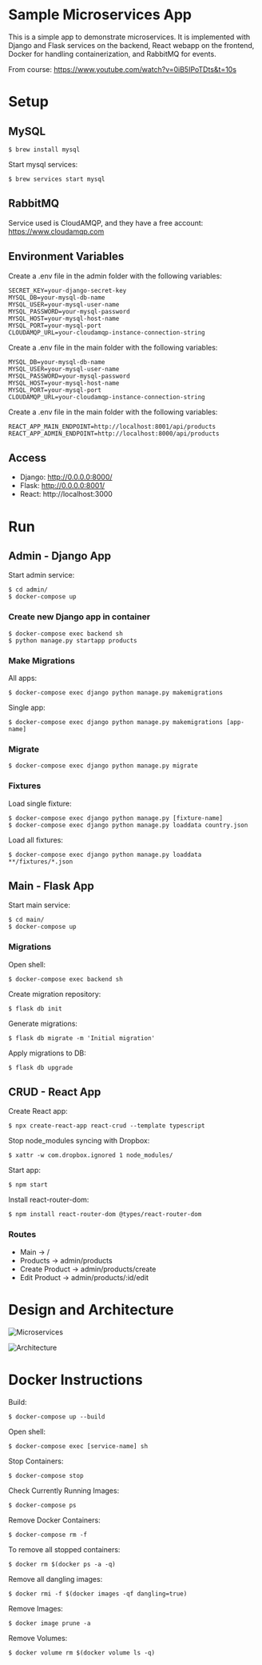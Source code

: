# Sample Microservices App

This is a simple app to demonstrate microservices. It is implemented with Django and Flask services on the backend, React webapp on the frontend, Docker for handling containerization, and RabbitMQ for events.

From course: https://www.youtube.com/watch?v=0iB5IPoTDts&t=10s

# Setup

## MySQL

    $ brew install mysql

Start mysql services:

    $ brew services start mysql

## RabbitMQ

Service used is CloudAMQP, and they have a free account: https://www.cloudamqp.com

## Environment Variables

Create a .env file in the admin folder with the following variables:

    SECRET_KEY=your-django-secret-key
    MYSQL_DB=your-mysql-db-name
    MYSQL_USER=your-mysql-user-name
    MYSQL_PASSWORD=your-mysql-password
    MYSQL_HOST=your-mysql-host-name
    MYSQL_PORT=your-mysql-port
    CLOUDAMQP_URL=your-cloudamqp-instance-connection-string

Create a .env file in the main folder with the following variables:

    MYSQL_DB=your-mysql-db-name
    MYSQL_USER=your-mysql-user-name
    MYSQL_PASSWORD=your-mysql-password
    MYSQL_HOST=your-mysql-host-name
    MYSQL_PORT=your-mysql-port
    CLOUDAMQP_URL=your-cloudamqp-instance-connection-string

Create a .env file in the main folder with the following variables:

    REACT_APP_MAIN_ENDPOINT=http://localhost:8001/api/products
    REACT_APP_ADMIN_ENDPOINT=http://localhost:8000/api/products

## Access

- Django: http://0.0.0.0:8000/
- Flask: http://0.0.0.0:8001/
- React: http://localhost:3000

# Run

## Admin - Django App

Start admin service:

    $ cd admin/
    $ docker-compose up

### Create new Django app in container

    $ docker-compose exec backend sh
    $ python manage.py startapp products

### Make Migrations

All apps:

    $ docker-compose exec django python manage.py makemigrations

Single app:

    $ docker-compose exec django python manage.py makemigrations [app-name]

### Migrate

    $ docker-compose exec django python manage.py migrate

### Fixtures

Load single fixture:

    $ docker-compose exec django python manage.py [fixture-name]
    $ docker-compose exec django python manage.py loaddata country.json

Load all fixtures:

    $ docker-compose exec django python manage.py loaddata **/fixtures/*.json

## Main - Flask App

Start main service:

    $ cd main/
    $ docker-compose up

### Migrations

Open shell:

    $ docker-compose exec backend sh

Create migration repository:

    $ flask db init

Generate migrations:

    $ flask db migrate -m 'Initial migration'

Apply migrations to DB:

    $ flask db upgrade

## CRUD - React App

Create React app:

    $ npx create-react-app react-crud --template typescript

Stop node_modules syncing with Dropbox:

    $ xattr -w com.dropbox.ignored 1 node_modules/

Start app:

    $ npm start

Install react-router-dom:

    $ npm install react-router-dom @types/react-router-dom

### Routes

- Main -> /
- Products -> admin/products
- Create Product -> admin/products/create
- Edit Product -> admin/products/:id/edit

# Design and Architecture

![Microservices](microservices.png)

![Architecture](architecture.png)

# Docker Instructions

Build:

    $ docker-compose up --build

Open shell:

    $ docker-compose exec [service-name] sh

Stop Containers:

    $ docker-compose stop

Check Currently Running Images:

    $ docker-compose ps

Remove Docker Containers:

    $ docker-compose rm -f

To remove all stopped containers:

    $ docker rm $(docker ps -a -q)

Remove all dangling images:

    $ docker rmi -f $(docker images -qf dangling=true)

Remove Images:

    $ docker image prune -a

Remove Volumes:

    $ docker volume rm $(docker volume ls -q)

